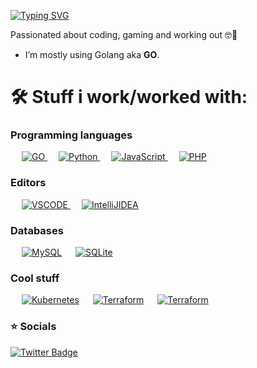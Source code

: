 [![Typing SVG](https://readme-typing-svg.herokuapp.com?color=%2336BCF7&size=30&lines=Hello+i'm+Xines+%F0%9F%98%8E)](https://git.io/typing-svg)

Passionated about coding, gaming and working out 🤓💪

- I’m mostly using Golang aka **GO**.

# 🛠️ Stuff i work/worked with: 

### Programming languages
<p align="left"> 
  &emsp; 
  <a href="https://golang.org/" target="_blank"> 
    <img alt="GO" src="https://img.shields.io/badge/Go-00ADD8?style=for-the-badge&logo=go&logoColor=white">
  </a> 
  &emsp;
   <a href="https://www.python.org" target="_blank">
    <img alt="Python" src="https://img.shields.io/badge/Python-14354C?style=for-the-badge&logo=python&logoColor=white">
  </a>
  &emsp;
  <a href="https://developer.mozilla.org/en-US/docs/Web/JavaScript" target="_blank"> 
     <img alt="JavaScript" src="https://img.shields.io/badge/JavaScript-F7DF1E?style=for-the-badge&logo=javascript&logoColor=black">
   </a>
  &emsp;
  <a href="https://www.php.net/">
    <img alt="PHP" src="https://img.shields.io/badge/PHP-777BB4?style=for-the-badge&logo=php&logoColor=white"/>
  </a>
</p>


### Editors 
<p align="left"> 
  &emsp; 
  <a href="https://code.visualstudio.com/" target="_blank"> 
    <img alt="VSCODE" src="https://img.shields.io/badge/Visual%20Studio%20Code-0078d7.svg?style=for-the-badge&logo=visual-studio-code&logoColor=white">
  </a>
  &emsp; 
  <a href="https://www.jetbrains.com/idea/" target="_blank"> 
    <img alt="IntelliJIDEA" src="https://img.shields.io/badge/IntelliJIDEA-000000.svg?style=for-the-badge&logo=intellij-idea&logoColor=white">
  </a>
</p>

### Databases
<p align="left">
  &emsp;
    <a href="https://www.mysql.com/"><img alt="MySQL" src="https://img.shields.io/badge/MySQL-00000F?style=for-the-badge&logo=mysql&logoColor=white"></a>
  &emsp;
    <a href="https://www.sqlite.org/"><img alt="SQLite" src ="https://img.shields.io/badge/SQLite-07405E?style=for-the-badge&logo=sqlite&logoColor=white"/></a>
 </p>
 

### Cool stuff
<p align="left">
  &emsp;
    <a href="https://kubernetes.io/"><img alt="Kubernetes" src="https://img.shields.io/badge/kubernetes-%23326ce5.svg?style=for-the-badge&logo=kubernetes&logoColor=white"></a>
  &emsp;
    <a href="https://www.terraform.io/"><img alt="Terraform" src ="https://img.shields.io/badge/terraform-%235835CC.svg?style=for-the-badge&logo=terraform&logoColor=white"/></a>
  &emsp;
    <a href="https://www.docker.com/"><img alt="Terraform" src ="https://img.shields.io/badge/docker-%230db7ed.svg?style=for-the-badge&logo=docker&logoColor=white"/></a>
 </p>


### ⭐️ Socials

[![Twitter Badge](https://img.shields.io/badge/-Twitter-1da1f2?style=flat-square&labelColor=1da1f2&logo=twitter&logoColor=white&link=https://twitter.com/TheXines)](https://twitter.com/TheXines)
